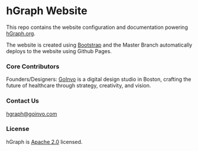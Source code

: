 hGraph Website
=============
This repo contains the website configuration and documentation powering [hGraph.org](https://www.hgraph.org).

The website is created using [Bootstrap](https://getbootstrap.com) and the Master Branch automatically deploys to the website using Github Pages.

### Core Contributors ###
Founders/Designers: [GoInvo](http://www.goinvo.com/) is a digital design studio in Boston, crafting the future of healthcare through strategy, creativity, and vision.

### Contact Us ###
[hgraph@goinvo.com](mailto:hgraph@goinvo.com)

### License ###
hGraph is [Apache 2.0](https://github.com/goinvo/hgraph-website/blob/master/LICENSE) licensed.
